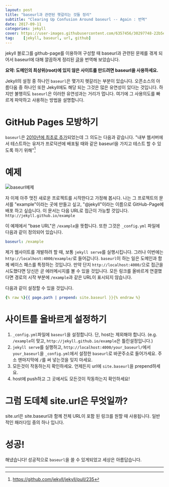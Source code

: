 ```yaml
---
layout: post
title: "baseurl과 관련된 헷갈리는 것들 정리"
subtitle: "Clearing Up Confusion Around baseurl -- Again : 번역"
date: 2017-09-11
categories: jekyll
cover: https://user-images.githubusercontent.com/6357456/30297748-22b5eb18-9749-11e7-9a62-db0778d709d6.png
tag:    [jekyll, baseurl, url, github]
---
```


jekyll 블로그를 github-page를 이용하여 구성할 때 baseurl과 관련된 문제를 겪게 되어서
baseurl에 대해 깔끔하게 정리된 
[글](https://byparker.com/blog/2014/clearing-up-confusion-around-baseurl/)을 번역해 보았습니다.

**요약: 도메인의 최상위(root)에 있지 않은 사이트를 만드려면 baseurl을 사용하세요.**

Jekyll의 설정 중 하나인 `baseurl`은 몇가지 헷갈리는 부분이 있습니다. 오픈소스의 아름다움 중 하나인
또한 Jekyll에도 해당 되는 그것은 많은 유연성이 있다는 것입니다. 
하지만 불행히도 `baseurl`은 이러한 유연성과는 거리가 멉니다. 
여기에 그 사용의도를 빠르게 파악하고 사용하는 방법을 설명합니다.

# GitHub Pages 모방하기
`baseurl`은 [2010년에 최초로 추가](https://github.com/jekyll/jekyll/commit/4a8fc1fa6e3fa5dc05c81ac5ac4ffed0b0818ac4)되었는데
그 의도는 다음과 같습니다. 
"내부 웹서버에서 테스트하는 유저가 프로덕션에 배포될 때와 같은 baseurl을 가지고 테스트 할 수 있도록 하기 위해"[^1]

# 예제
![baseurl예제](https://user-images.githubusercontent.com/6357456/30297748-22b5eb18-9749-11e7-9a62-db0778d709d6.png)

자 이제 아주 멋진 새로운 프로젝트를 시작한다고 가정해 봅시다. 나는 그 프로젝트의 
문서를 "example"이라는 곳에 만들고 싶고, "@jekyll"이라는 이름으로 
GitHub-Page에 배포 하고 싶습니다. 이 문서는 다음 URL로 접근이 가능할 것입니다.
`http://jekyll.github.io/example`  
  
이 예제에서 "base URL"은 `/example`을 뜻합니다. 또한 그것은 `_config.yml`
파일에 다음과 같이 정의되어 있습니다.
```yml
baseurl: /example
```

제가 웹사이트를 개발하려 할 때, 보통 `jekyll serve`를 실행시킵니다. 그러나 이번에는 
`http://localhost:4000/example/`로 들어갑니다.
`baseurl`이 하는 일은 도메인과 함께 베이스 패스를 특정하는 것입니다. 
만약 단지 `http://localhost:4000/`으로 접근을 시도했다면 
당신은 곧 에러메시지를 볼 수 있을 것입니다.
모든 링크를 올바르게 연결했다면 경로의 시작 부분에 `/example`과 같은 URL이 표시되지 않습니다.
  
다음과 같이 설정할 수 있을 것입니다.
```yml
{% raw %}{{ page.path | prepend: site.baseurl }}{% endraw %}
```

# 사이트를 올바르게 설정하기
1. `_config.yml`파일에 `baseurl`을 설정합니다. 
단, host는 제외해야 합니다. (e.g. `/example`이 맞고, `http://jekyll.github.io/example`은 틀린설정입니다.)
2. `jekyll serve`를 실행하고, `http://localhost:4000/your_baseurl/`에서 `your_baseurl`을 
`_config.yml`에서 설정한 `baseurl`로 바꾼주소로 들어가세요. 주소 맨마지막에 `/`를 써 넣는것을 잊지 마세요.
3. 모든것이 작동하는지 확인하세요. 언제든지 url에 `site.baseurl`을 prepend하세요.
4. host에 push하고 그 곳에서도 모든것이 작동하는지 확인하세요!

# 그럼 도데체 site.url은 무엇일까?
site.url은 site.baseurl과 함께 전체 URL이 포함 된 링크를 원할 때 사용됩니다. 
일반적인 패러다임 중의 하나 입니다.

# 성공!
해냈습니다! 성공적으로 `baseurl`을 쓸 수 있게되었고 세상은 아름답습니다.

---

[^1]: <https://github.com/jekyll/jekyll/pull/235>